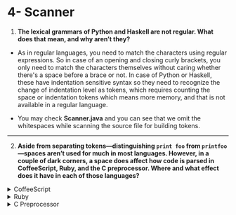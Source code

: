 # 4- Scanner

1. **The lexical grammars of Python and Haskell are not regular. What does that mean, and why aren’t they?**

- As in regular languages, you need to match the characters using regular expressions. So in case of an opening and closing curly brackets, you only need to match the characters themselves without caring whether there's a space before a brace or not. In case of Python or Haskell, these have indentation sensitive syntax so they need to recognize the change of indentation level as tokens, which requires counting the space or indentation tokens which means more memory, and that is not available in a regular language.

- You may check **Scanner.java** and you can see that we omit the whitespaces while scanning the source file for building tokens.

---

2. **Aside from separating tokens—distinguishing `print foo` from `printfoo`—spaces aren’t used for much in most languages. However, in a couple of dark corners, a space does affect how code is parsed in CoffeeScript, Ruby, and the C preprocessor. Where and what effect does it have in each of those languages?**

<details>
<summary>CoffeeScript</summary>
<br>
- In CoffeeScript, consider the following code snippet :

```coffeescript

if eachController.indexOf("Controller.js") isnt -1
controller = require(controllersFolderPath + eachControllerName)
controller.register server

```

Gets compiled into this JS code

```javascript
if (eachController.indexOf("Controller.js") !== -1) {
  controller = require(controllersFolderPath + eachControllerName);
  controller.register(server);
}
```

But adding a space between `indexOf` and the brace would change how the code gets compiled.

So let's consider this case :

```coffeescript
  if eachController.indexOf ("Controller.js") isnt -1
    controller = require(controllersFolderPath + eachControllerName)
    controller.register server
```

Which would be compiled into :

```javascript
if (eachController.indexOf("Controller.js" !== -1)) {
  controller = require(controllersFolderPath + eachControllerName);
  controller.register(server);
}
```

So CoffeeScript wraps the whole `("Controller.js") isnt -1` expression with braces and therefore compiled as an argument to `indexOf` function. So spaces are critical in CoffeeScript.

</details>

<details>
<summary>Ruby</summary>
<br>
- A method in Ruby can run with or without a parentheses. In case of running a method without parentheses, you can pass the arguments after adding a space after the method's name.
  
<br>

So consider `Array.new 1,2` which is equivalent to `Array.new(1,2)`, but adding a space after `new` would make `(1,2)` as a tuple instead of separated values because Ruby expects the argument of a method after the space.

</details>

<details>
<summary>C Preprocessor</summary>
<br>
- Spaces are used to distinguish between a marco and a function-like macro.
  
<br>

So for example :

```c
  #define myMacro (p) (p)
  #define macroFun(p) (p)
```

The first is a marco with replacement list whereas the second is a function-like macro that takes a parameter and expands it into `p` which is the parameter.

</details>
